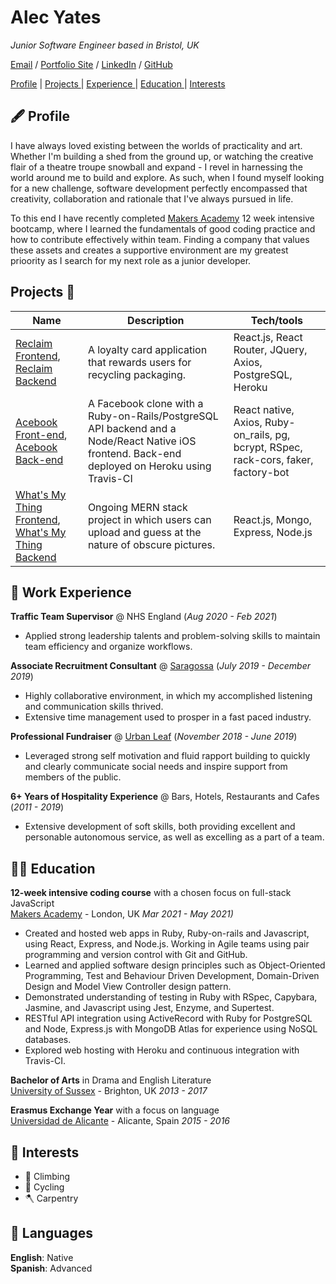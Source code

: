 # Alec Yates

_Junior Software Engineer based in Bristol, UK_ <br>

[Email](mailto:alecyates94@gmail.com) / [Portfolio Site](https://yates101.github.io/) / [LinkedIn](https://www.linkedin.com/in/alec-yates-41957618b/) / [GitHub](https://github.com/Yates101)
  
[Profile](#-profile) |
[Projects ](#-projects) |
[Experience ](#-experience) |
[Education ](#-education) |
[Interests ](#-interests)

## 🖋️ Profile

I have always loved existing between the worlds of practicality and art. Whether I'm building a shed from the ground up, or watching the creative flair of a theatre troupe snowball and expand - I revel in harnessing the world around me to build and explore. As such, when I found myself looking for a new challenge, software development perfectly encompassed that creativity, collaboration and rationale that I've always pursued in life.

To this end I have recently completed [Makers Academy](https://github.com/makersacademy) 12 week intensive bootcamp, where I learned the fundamentals of good coding practice and how to contribute effectively within team. Finding a company that values these assets and creates a supportive environment are my greatest prioority as I search for my next role as a junior developer.

## Projects 📂

| Name                         | Description       | Tech/tools        |
| ---------------------------- | ----------------- | ----------------- |
| [Reclaim Frontend](https://github.com/jackmcc08/ladz-reclaim-react-fe), [Reclaim Backend](https://github.com/willspencer16/reclaim_api) | A loyalty card application that rewards users for recycling packaging. | React.js, React Router, JQuery, Axios, PostgreSQL, Heroku
| [Acebook Front-end](https://github.com/Yates101/Insert-Team-Name-react-native), [Acebook Back-end](https://github.com/StuBehan/acebook-insert-team-name-here) | A Facebook clone with a Ruby-on-Rails/PostgreSQL API backend and a Node/React Native iOS frontend. Back-end deployed on Heroku using Travis-CI | React native, Axios, Ruby-on_rails, pg, bcrypt, RSpec, rack-cors, faker, factory-bot |
| [What's My Thing Frontend](https://github.com/denriquem/whatsMyThing), [What's My Thing Backend](https://github.com/Yates101/WhatsMyThing-BackEnd) | Ongoing MERN stack project in which users can upload and guess at the nature of obscure pictures. | React.js, Mongo, Express, Node.js |

## 📝 Work Experience

**Traffic Team Supervisor** @ NHS England (_Aug 2020 - Feb 2021_)
- Applied strong leadership talents and problem-solving skills to maintain team efficiency and organize workflows.

**Associate Recruitment Consultant** @ [Saragossa](https://saragossa.co.uk/) (_July 2019 - December 2019_)
- Highly collaborative environment, in which my accomplished listening and communication skills thrived.
- Extensive time management used to prosper in a fast paced industry.

**Professional Fundraiser** @ [Urban Leaf](https://urbanleaf.co.uk/) (_November 2018 - June 2019_)
- Leveraged strong self motivation and fluid rapport building to quickly and clearly communicate social needs and inspire support from members of the public.

**6+ Years of Hospitality Experience** @ Bars, Hotels, Restaurants and Cafes (_2011 - 2019_)
- Extensive development of soft skills, both providing excellent and personable autonomous service, as well as excelling as a part of a team.

## 👨‍🎓 Education

**12-week intensive coding course** with a chosen focus on full-stack JavaScript <br>
[Makers Academy](https://makers.tech/) - London, UK _Mar 2021 - May 2021)_ <br>
- Created and hosted web apps in Ruby, Ruby-on-rails and Javascript, using React, Express, and Node.js. Working in Agile teams using pair programming and version control with Git and GitHub. 
- Learned and applied software design principles such as Object-Oriented Programming, Test and Behaviour Driven Development, Domain-Driven Design and  Model View Controller design pattern.
- Demonstrated understanding of testing in Ruby with RSpec, Capybara, Jasmine, and Javascript using Jest, Enzyme, and Supertest.
- RESTful API integration using ActiveRecord with Ruby for PostgreSQL and Node, Express.js with MongoDB Atlas for experience using NoSQL databases.
- Explored web hosting with Heroku and continuous integration with Travis-CI.

**Bachelor of Arts** in Drama and English Literature <br>
[University of Sussex](https://www.sussex.ac.uk/) - Brighton, UK _2013 - 2017_ <br>

**Erasmus Exchange Year** with a focus on language <br>
[Universidad de Alicante](https://www.ua.es/) - Alicante, Spain _2015 - 2016_ <br>

## 🤔 Interests

- 🧗 Climbing
- 🚴 Cycling
- 🪓 Carpentry

## 💬 Languages

**English**: Native <br>
**Spanish**: Advanced
